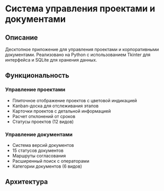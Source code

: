 # Система управления проектами и документами

## Описание
Десктопное приложение для управления проектами и корпоративными документами. Реализовано на Python с использованием Tkinter для интерфейса и SQLite для хранения данных.

## Функциональность

### Управление проектами
- Плиточное отображение проектов с цветовой индикацией
- Kanban-доска для отслеживания этапов
- Карточки проектов с детальной информацией
- Расчет отклонений от сроков
- Статусы проектов (12 видов)

### Управление документами
- Система версий документов
- 15 статусов документов
- Маршруты согласования
- Расширенный поиск с операторами
- Категории документов (6 видов)

## Архитектура
